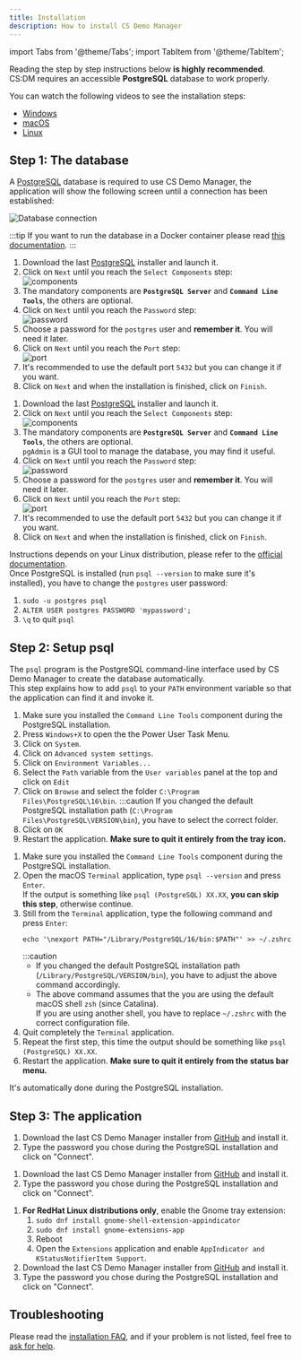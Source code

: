 ```yaml
---
title: Installation
description: How to install CS Demo Manager
---
```


import Tabs from '@theme/Tabs';
import TabItem from '@theme/TabItem';

Reading the step by step instructions below **is highly recommended**.  
CS:DM requires an accessible **PostgreSQL** database to work properly.

You can watch the following videos to see the installation steps:

- [Windows](https://www.youtube.com/watch?v=WuqghTTfw7U)
- [macOS](https://www.youtube.com/watch?v=Q5RaSjo0DbQ)
- [Linux](https://www.youtube.com/watch?v=DLLwfNajSoY)

## Step 1: The database

A [PostgreSQL](https://www.postgresql.org/) database is required to use CS Demo Manager, the application will show the following screen until a connection has been established:

![Database connection](/img/documentation/installation/database-connection.png)

:::tip
If you want to run the database in a Docker container please read [this documentation](/docs/development/setup#database-in-docker).
:::

<Tabs groupId="os" queryString>
<TabItem value="windows" label="Windows">

1. Download the last [PostgreSQL](https://www.enterprisedb.com/downloads/postgres-postgresql-downloads) installer and launch it.
2. Click on `Next` until you reach the `Select Components` step:  
   ![components](/img/documentation/installation/windows/components.png)
3. The mandatory components are **`PostgreSQL Server`** and **`Command Line Tools`**, the others are optional.
4. Click on `Next` until you reach the `Password` step:  
   ![password](/img/documentation/installation/windows/password.png)
5. Choose a password for the `postgres` user and **remember it**. You will need it later.
6. Click on `Next` until you reach the `Port` step:  
   ![port](/img/documentation/installation/windows/port.png)
7. It's recommended to use the default port `5432` but you can change it if you want.
8. Click on `Next` and when the installation is finished, click on `Finish`.

</TabItem>
<TabItem value="macos" label="macOS">

1. Download the last [PostgreSQL](https://www.enterprisedb.com/downloads/postgres-postgresql-downloads) installer and launch it.
2. Click on `Next` until you reach the `Select Components` step:  
   ![components](/img/documentation/installation/macos/components.png)
3. The mandatory components are **`PostgreSQL Server`** and **`Command Line Tools`**, the others are optional.  
   `pgAdmin` is a GUI tool to manage the database, you may find it useful.
4. Click on `Next` until you reach the `Password` step:  
   ![password](/img/documentation/installation/macos/password.png)
5. Choose a password for the `postgres` user and **remember it**. You will need it later.
6. Click on `Next` until you reach the `Port` step:  
   ![port](/img/documentation/installation/macos/port.png)
7. It's recommended to use the default port `5432` but you can change it if you want.
8. Click on `Next` and when the installation is finished, click on `Finish`.

</TabItem>
<TabItem value="linux" label="Linux">

Instructions depends on your Linux distribution, please refer to the [official documentation](https://www.postgresql.org/download/).  
Once PostgreSQL is installed (run `psql --version` to make sure it's installed), you have to change the `postgres` user password:

1. `sudo -u postgres psql`
2. `ALTER USER postgres PASSWORD 'mypassword';`
3. `\q` to quit `psql`

</TabItem>
</Tabs>

## Step 2: Setup psql

The `psql` program is the PostgreSQL command-line interface used by CS Demo Manager to create the database automatically.  
This step explains how to add `psql` to your `PATH` environment variable so that the application can find it and invoke it.

<Tabs groupId="os" queryString>
<TabItem value="windows" label="Windows">

1. Make sure you installed the `Command Line Tools` component during the PostgreSQL installation.
2. Press `Windows+X` to open the the Power User Task Menu.
3. Click on `System`.
4. Click on `Advanced system settings`.
5. Click on `Environment Variables...`
6. Select the `Path` variable from the `User variables` panel at the top and click on `Edit`
7. Click on `Browse` and select the folder `C:\Program Files\PostgreSQL\16\bin`.
   :::caution
   If you changed the default PostgreSQL installation path (`C:\Program Files\PostgreSQL\VERSION\bin`), you have to select the correct folder.
8. Click on `OK`
9. Restart the application. **Make sure to quit it entirely from the tray icon.**

</TabItem>

<TabItem value="macos" label="macOS">

1. Make sure you installed the `Command Line Tools` component during the PostgreSQL installation.
2. Open the macOS `Terminal` application, type `psql --version` and press `Enter`.  
   If the output is something like `psql (PostgreSQL) XX.XX`, **you can skip this step**, otherwise continue.
3. Still from the `Terminal` application, type the following command and press `Enter`:
   ```shell
   echo '\nexport PATH="/Library/PostgreSQL/16/bin:$PATH"' >> ~/.zshrc
   ```
   :::caution
   - If you changed the default PostgreSQL installation path (`/Library/PostgreSQL/VERSION/bin`), you have to adjust the above command accordingly.
   - The above command assumes that the you are using the default macOS shell `zsh` (since Catalina).  
     If you are using another shell, you have to replace `~/.zshrc` with the correct configuration file.
4. Quit completely the `Terminal` application.
5. Repeat the first step, this time the output should be something like `psql (PostgreSQL) XX.XX`.
6. Restart the application. **Make sure to quit it entirely from the status bar menu.**

</TabItem>

<TabItem value="linux" label="Linux">

It's automatically done during the PostgreSQL installation.

</TabItem>
</Tabs>

## Step 3: The application

<Tabs groupId="os" queryString>
<TabItem value="windows" label="Windows">

1. Download the last CS Demo Manager installer from [GitHub](https://github.com/akiver/cs-demo-manager/releases) and install it.
2. Type the password you chose during the PostgreSQL installation and click on "Connect".

</TabItem>

<TabItem value="macos" label="macOS">

1. Download the last CS Demo Manager installer from [GitHub](https://github.com/akiver/cs-demo-manager/releases) and install it.
2. Type the password you chose during the PostgreSQL installation and click on "Connect".

</TabItem>

<TabItem value="linux" label="Linux">

1. **For RedHat Linux distributions only**, enable the Gnome tray extension:
   1. `sudo dnf install gnome-shell-extension-appindicator`
   2. `sudo dnf install gnome-extensions-app`
   3. Reboot
   4. Open the `Extensions` application and enable `AppIndicator and KStatusNotifierItem Support`.
2. Download the last CS Demo Manager installer from [GitHub](https://github.com/akiver/cs-demo-manager/releases) and install it.
3. Type the password you chose during the PostgreSQL installation and click on "Connect".

</TabItem>
</Tabs>

## Troubleshooting

Please read the [installation FAQ](/docs/faq/installation), and if your problem is not listed, feel free to [ask for help](https://github.com/akiver/cs-demo-manager/discussions).
